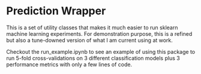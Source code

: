 # Prediction Wrapper

This is a set of utility classes that makes it much easier to run sklearn machine learning experiments. For demonstration purpose, this is a refined but also a tune-downed version of what I am current using at work. 

Checkout the run_example.ipynb to see an example of using this package to run 5-fold cross-validations on 3 different classification models plus 3 performance metrics with only a few lines of code.
